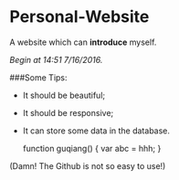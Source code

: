 # Personal-Website
A website which can **introduce** myself.

*Begin at 14:51 7/16/2016.*

###Some Tips:
- It should be beautiful;
- It should be responsive;
- It can store some data in the database.


    function guqiang() {
      var abc = hhh;
    }


(Damn! The Github is not so easy to use!)
